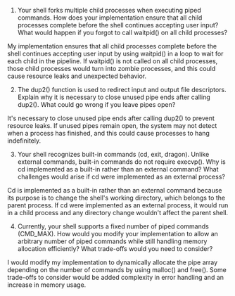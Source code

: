 1. Your shell forks multiple child processes when executing piped commands. How does your implementation ensure that all child processes complete before the shell continues accepting user input? What would happen if you forgot to call waitpid() on all child processes?

My implementation ensures that all child processes complete before the shell continues accepting user input by using waitpid() in a loop to wait for each child in the pipeline. If waitpid() is not called on all child processes, those child processes would turn into zombie processes, and this could cause resource leaks and unexpected behavior. 

2. The dup2() function is used to redirect input and output file descriptors. Explain why it is necessary to close unused pipe ends after calling dup2(). What could go wrong if you leave pipes open?

It's necessary to close unused pipe ends after calling dup2() to prevent resource leaks. If unused pipes remain open, the system may not detect when a process has finished, and this could cause processes to hang indefinitely. 

3. Your shell recognizes built-in commands (cd, exit, dragon). Unlike external commands, built-in commands do not require execvp(). Why is cd implemented as a built-in rather than an external command? What challenges would arise if cd were implemented as an external process?

Cd is implemented as a built-in rather than an external command because its purpose is to change the shell's working directory, which belongs to the parent process. If cd were implemented as an external process, it would run in a child process and any directory change wouldn't affect the parent shell. 

4. Currently, your shell supports a fixed number of piped commands (CMD_MAX). How would you modify your implementation to allow an arbitrary number of piped commands while still handling memory allocation efficiently? What trade-offs would you need to consider?

I would modify my implementation to dynamically allocate the pipe array depending on the number of commands by using malloc() and free(). Some trade-offs to consider would be added complexity in error handling and an increase in memory usage. 
